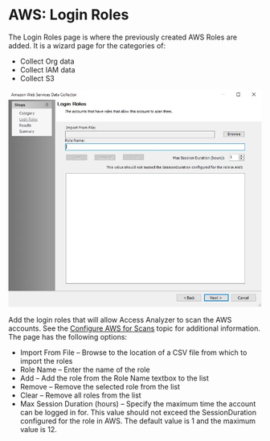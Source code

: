 # AWS: Login Roles

The Login Roles page is where the previously created AWS Roles are added. It is a wizard page for
the categories of:

- Collect Org data
- Collect IAM data
- Collect S3

![AWS Query Login Roles](../../../../../static/img/product_docs/accessanalyzer/admin/datacollector/aws/loginroles.webp)

Add the login roles that will allow Access Analyzer to scan the AWS accounts. See the
[Configure AWS for Scans](../../../requirements/target/config/aws.md) topic for additional
information. The page has the following options:

- Import From File – Browse to the location of a CSV file from which to import the roles
- Role Name – Enter the name of the role
- Add – Add the role from the Role Name textbox to the list
- Remove – Remove the selected role from the list
- Clear – Remove all roles from the list
- Max Session Duration (hours) – Specify the maximum time the account can be logged in for. This
  value should not exceed the SessionDuration configured for the role in AWS. The default value is 1
  and the maximum value is 12.
